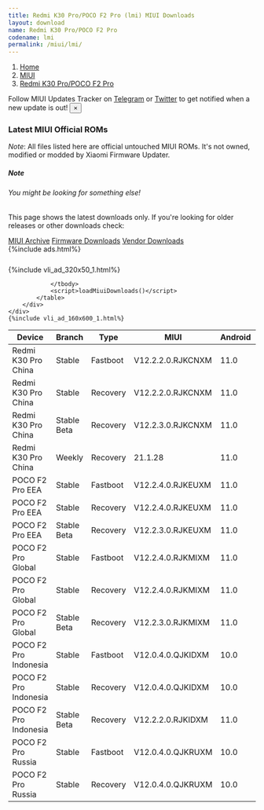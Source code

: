 ```yaml
---
title: Redmi K30 Pro/POCO F2 Pro (lmi) MIUI Downloads
layout: download
name: Redmi K30 Pro/POCO F2 Pro
codename: lmi
permalink: /miui/lmi/
---
```

<nav aria-label="breadcrumb">
    <ol class="breadcrumb">
        <li class="breadcrumb-item"><a href="/">Home</a></li>
        <li class="breadcrumb-item"><a href="/miui/">MIUI</a></li>
        <li class="breadcrumb-item active" aria-current="page"><a href="/miui/lmi/">Redmi K30 Pro/POCO F2 Pro</a></li>
    </ol>
</nav>
<div class="alert alert-primary alert-dismissible fade show" role="alert">
    Follow MIUI Updates Tracker on <a href="https://t.me/MIUIUpdatesTracker" class="alert-link">Telegram</a>
     or <a href="https://twitter.com/MiFwUpdater" class="alert-link">Twitter</a> to get notified when a new update is out!
    <button type="button" class="close" data-dismiss="alert" aria-label="Close">
        <span aria-hidden="true">&times;</span>
    </button>
</div>

### Latest MIUI Official ROMs
*Note*: All files listed here are official untouched MIUI ROMs. It's not owned, modified or modded by Xiaomi Firmware Updater.
<div class="card">
  <div class="card-body">
    <h5 class="card-title">Note</h5>
    <h6 class="card-subtitle mb-2 text-muted">You might be looking for something else!</h6>
    <p class="card-text">This page shows the latest downloads only.
     If you're looking for older releases or other downloads check:</p>
    <a href="/archive/miui/lmi/" class="card-link">MIUI Archive</a>
    <a href="/firmware/lmi/" class="card-link">Firmware Downloads</a>
    <a href="/vendor/lmi/" class="card-link">Vendor Downloads</a>
  </div>
</div>
{%include ads.html%}
<div class="row justify-content-center">
    <div class="col-10">
        <div class="table-responsive-md" style="margin-top: 25px;">
            {%include vli_ad_320x50_1.html%}
            <table id="miui" class="display dt-responsive nowrap compact table table-striped table-hover table-sm">
                <thead class="thead-dark">
                    <tr>
                        <th data-ref="device">Device</th>
                        <th data-ref="branch">Branch</th>
                        <th data-ref="type">Type</th>
                        <th data-ref="miui">MIUI</th>
                        <th data-ref="android">Android</th>
                        <th data-ref="size">Size</th>
                        <th data-ref="size">Date</th>
                        <th data-ref="link">Link</th>
                    </tr>
                </thead>
                <tbody>
                <tr><td>Redmi K30 Pro China</td><td>Stable</td><td>Fastboot</td><td>V12.2.2.0.RJKCNXM</td><td>11.0</td><td>4.7 GB</td><td>2020-12-22</td><td><a href="/miui/lmi/stable/V12.2.2.0.RJKCNXM/">Download</a></td></tr>
<tr><td>Redmi K30 Pro China</td><td>Stable</td><td>Recovery</td><td>V12.2.2.0.RJKCNXM</td><td>11.0</td><td>3.5 GB</td><td>2020-12-31</td><td><a href="/miui/lmi/stable/V12.2.2.0.RJKCNXM/">Download</a></td></tr>
<tr><td>Redmi K30 Pro China</td><td>Stable Beta</td><td>Recovery</td><td>V12.2.3.0.RJKCNXM</td><td>11.0</td><td>3.6 GB</td><td>2021-01-28</td><td><a href="/miui/lmi/stable beta/V12.2.3.0.RJKCNXM/">Download</a></td></tr>
<tr><td>Redmi K30 Pro China</td><td>Weekly</td><td>Recovery</td><td>21.1.28</td><td>11.0</td><td>3.8 GB</td><td>2021-01-28</td><td><a href="/miui/lmi/weekly/21.1.28/">Download</a></td></tr>
<tr><td>POCO F2 Pro EEA</td><td>Stable</td><td>Fastboot</td><td>V12.2.4.0.RJKEUXM</td><td>11.0</td><td>5.2 GB</td><td>2020-12-28</td><td><a href="/miui/lmi/stable/V12.2.4.0.RJKEUXM/">Download</a></td></tr>
<tr><td>POCO F2 Pro EEA</td><td>Stable</td><td>Recovery</td><td>V12.2.4.0.RJKEUXM</td><td>11.0</td><td>3.1 GB</td><td>2021-01-09</td><td><a href="/miui/lmi/stable/V12.2.4.0.RJKEUXM/">Download</a></td></tr>
<tr><td>POCO F2 Pro EEA</td><td>Stable Beta</td><td>Recovery</td><td>V12.2.3.0.RJKEUXM</td><td>11.0</td><td>3.1 GB</td><td>2020-12-25</td><td><a href="/miui/lmi/stable beta/V12.2.3.0.RJKEUXM/">Download</a></td></tr>
<tr><td>POCO F2 Pro Global</td><td>Stable</td><td>Fastboot</td><td>V12.2.4.0.RJKMIXM</td><td>11.0</td><td>5.1 GB</td><td>2020-12-28</td><td><a href="/miui/lmi/stable/V12.2.4.0.RJKMIXM/">Download</a></td></tr>
<tr><td>POCO F2 Pro Global</td><td>Stable</td><td>Recovery</td><td>V12.2.4.0.RJKMIXM</td><td>11.0</td><td>3.1 GB</td><td>2021-01-05</td><td><a href="/miui/lmi/stable/V12.2.4.0.RJKMIXM/">Download</a></td></tr>
<tr><td>POCO F2 Pro Global</td><td>Stable Beta</td><td>Recovery</td><td>V12.2.3.0.RJKMIXM</td><td>11.0</td><td>3.1 GB</td><td>2020-12-25</td><td><a href="/miui/lmi/stable beta/V12.2.3.0.RJKMIXM/">Download</a></td></tr>
<tr><td>POCO F2 Pro Indonesia</td><td>Stable</td><td>Fastboot</td><td>V12.0.4.0.QJKIDXM</td><td>10.0</td><td>4.7 GB</td><td>2020-09-23</td><td><a href="/miui/lmi/stable/V12.0.4.0.QJKIDXM/">Download</a></td></tr>
<tr><td>POCO F2 Pro Indonesia</td><td>Stable</td><td>Recovery</td><td>V12.0.4.0.QJKIDXM</td><td>10.0</td><td>3.0 GB</td><td>2020-09-27</td><td><a href="/miui/lmi/stable/V12.0.4.0.QJKIDXM/">Download</a></td></tr>
<tr><td>POCO F2 Pro Indonesia</td><td>Stable Beta</td><td>Recovery</td><td>V12.2.2.0.RJKIDXM</td><td>11.0</td><td>3.1 GB</td><td>2021-01-26</td><td><a href="/miui/lmi/stable beta/V12.2.2.0.RJKIDXM/">Download</a></td></tr>
<tr><td>POCO F2 Pro Russia</td><td>Stable</td><td>Fastboot</td><td>V12.0.4.0.QJKRUXM</td><td>10.0</td><td>4.7 GB</td><td>2020-10-19</td><td><a href="/miui/lmi/stable/V12.0.4.0.QJKRUXM/">Download</a></td></tr>
<tr><td>POCO F2 Pro Russia</td><td>Stable</td><td>Recovery</td><td>V12.0.4.0.QJKRUXM</td><td>10.0</td><td>3.0 GB</td><td>2020-10-29</td><td><a href="/miui/lmi/stable/V12.0.4.0.QJKRUXM/">Download</a></td></tr>

                </tbody>
                <script>loadMiuiDownloads()</script>
            </table>
        </div>
    </div>
    {%include vli_ad_160x600_1.html%}
</div>
